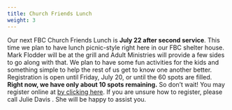 ```yaml
---
title: Church Friends Lunch
weight: 3
---
```


Our next FBC Church Friends Lunch is **July 22 after second service**. This time we plan to have lunch picnic-style right here in our FBC shelter house. Mark Flodder will be at the grill and Adult Ministries will provide a few sides to go along with that. We plan to have some fun activities for the kids and something simple to help the rest of us get to know one another better.
Registration is open until Friday, July 20, or until the 60 spots are filled. **Right now, we have only about 10 spots remaining.** So don’t wait! You may register online at  [by clicking here](http://bit.ly/fbc-july-cfl).  If you are unsure how to register, please call Julie Davis  . She will be happy to assist you.